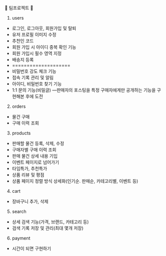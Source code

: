 📌 팀프로젝트 📌
1. users
- 로그인, 로그아웃, 회원가입 및 탈퇴
- 유저 프로필 이미지 수정
- 추천인 코드
- 회원 가입 시 아이디 중복 확인 기능
- 회원 가입시 필수 영역 지정
- 배송지 등록
- ====================
- 비밀번호 강도 체크 기능
- 접속 기록 관리 및 알림
- 아이디, 비밀번호 찾기 기능
- 1:1 문의 기능(비밀글) —판매자의 포스팅을 특정 구매자에게만 공개하는 기능을 구현해본 후에 도전

2. orders
- 물건 구매
- 구매 이력 조회

3. products
- 판매할 물건 등록, 삭제, 수정
- 구매자별 구매 이력 조회
- 판매 물건 상세 내용 기입
- 이벤트 페이지로 넘어가기
- 타임특가, 추천특가
- 상품 리뷰 및 평점
- 상품 페이지 정렬 방식 상세화(인기순. 판매순, 카테고리별, 이벤트 등)

4. cart
- 장바구니 추가, 삭제

5. search
- 상세 검색 기능(가격, 브랜드, 카테고리 등)
- 검색 기록 저장 및 관리(최대 몇개 저장)

6. payment
- 시간이 되면 구현하기
